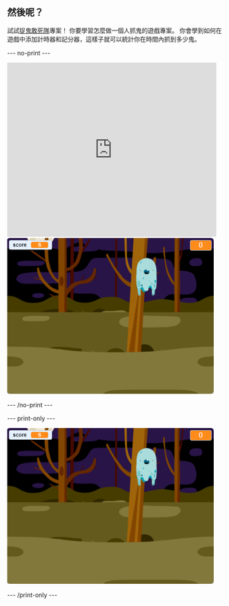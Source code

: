 ## 然後呢？

試試[捉鬼敢死隊](https://projects.raspberrypi.org/en/projects/ghostbusters?utm_source=pathway&utm_medium=whatnext&utm_campaign=projects)專案！ 你要學習怎麼做一個人抓鬼的遊戲專案。 你會學到如何在遊戲中添加計時器和記分器，這樣子就可以統計你在時間內抓到多少鬼。

\--- no-print \---

<div class="scratch-preview">
  <iframe allowtransparency="true" width="485" height="402" src="https://scratch.mit.edu/projects/embed/276874679/?autostart=false" frameborder="0" scrolling="no"></iframe>
  <img src="images/ghostbusters-static.png">
</div>

\--- /no-print \---

\--- print-only \---

![演示](images/ghostbusters-static.png)

\--- /print-only \---